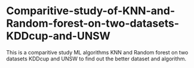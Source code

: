 # Comparitive-study-of-KNN-and-Random-forest-on-two-datasets-KDDcup-and-UNSW
This is a comparitive study ML algorithms KNN and Random forest on two datasets KDDcup and UNSW to find out the better dataset and algorithm.
